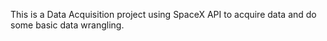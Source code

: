 
This is a Data Acquisition project using SpaceX API to acquire data and do some basic data wrangling.

